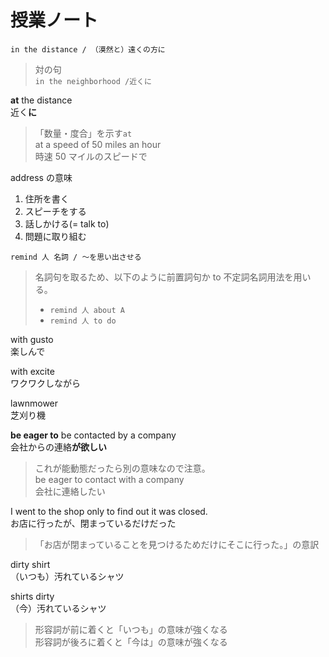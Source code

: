 # 授業ノート

`in the distance / （漠然と）遠くの方に`

> 対の句  
> `in the neighborhood /近くに`

**at** the distance  
近く**に**

> 「数量・度合」を示す`at`  
> at a speed of 50 miles an hour  
> 時速 50 マイルのスピードで

address の意味

1. 住所を書く
2. スピーチをする
3. 話しかける(= talk to)
4. 問題に取り組む

`remind 人 名詞 / ～を思い出させる`

> 名詞句を取るため、以下のように前置詞句か to 不定詞名詞用法を用いる。
>
> - `remind 人 about A`
> - `remind 人 to do`

with gusto  
楽しんで

with excite  
ワクワクしながら

lawnmower  
芝刈り機

**be eager to** be contacted by a company  
会社からの連絡**が欲しい**

> これが能動態だったら別の意味なので注意。  
> be eager to contact with a company  
> 会社に連絡したい

I went to the shop only to find out it was closed.  
お店に行ったが、閉まっているだけだった

> 「お店が閉まっていることを見つけるためだけにそこに行った。」の意訳

dirty shirt  
（いつも）汚れているシャツ

shirts dirty  
（今）汚れているシャツ

> 形容詞が前に着くと「いつも」の意味が強くなる  
> 形容詞が後ろに着くと「今は」の意味が強くなる
